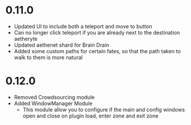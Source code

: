 # 0.11.0

- Updated UI to include both a teleport and move to button
- Can no longer click teleport if you are already next to the destination aetheryte
- Updated aethenet shard for Brain Drain
- Added some custom paths for certain fates, so that the path taken to walk to them is more natural

# 0.12.0

- Removed Crowdsourcing module
- Added WindowManager Module
  - This module allow you to configure if the main and config windows open and close on plugin load, enter zone and exit zone
